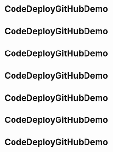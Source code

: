 # CodeDeployGitHubDemo
# CodeDeployGitHubDemo
# CodeDeployGitHubDemo
# CodeDeployGitHubDemo
# CodeDeployGitHubDemo
# CodeDeployGitHubDemo
# CodeDeployGitHubDemo
